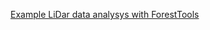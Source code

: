 [Example LiDar data analysys with ForestTools](https://sanchikanri.com/kuraiyama/ttops_Kuraiyama.html)
